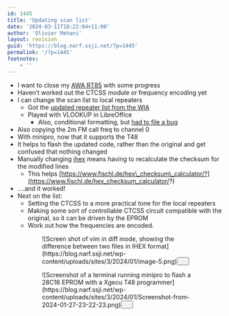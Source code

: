 ```yaml
---
id: 1445
title: 'Updating scan list'
date: '2024-03-11T18:22:04+11:00'
author: 'Olivier Mehani'
layout: revision
guid: 'https://blog.narf.ssji.net/?p=1445'
permalink: '/?p=1445'
footnotes:
    - ''
---
```


- I want to close my [AWA RT85](https://blog.narf.ssji.net/tag/awa-rt85/) with some progress
- Haven’t worked out the CTCSS module or frequency encoding yet
- I can change the scan list to local repeaters 
    - Got the [updated repeater list from the WIA](https://www.wia.org.au/members/repeaters/data/)
    - Played with VLOOKUP in LibreOffice 
        - Also, conditional formatting, but [had to file a bug](https://bugs.documentfoundation.org/show_bug.cgi?id=159396)
- Also copying the 2m FM call freq to channel 0
- With minipro, now that it supports the T48
- It helps to flash the updated code, rather than the original and get confused that nothing changed
- Manually changing [ihex](https://en.wikipedia.org/wiki/Intel_HEX) means having to recalculate the checksum for the modified lines 
    - This helps [https://www.fischl.de/hex\_checksum\_calculator/?](https://www.fischl.de/hex_checksum_calculator/?)
- ….and it worked!
- Next on the list: 
    - Setting the CTCSS to a more practical tone for the local repeaters
    - Making some sort of controllable CTCSS circuit compatible with the original, so it can be driven by the EPROM
    - Work out how the frequencies are encoded.

<figure class="wp-block-gallery has-nested-images columns-default is-cropped wp-block-gallery-90 is-layout-flex wp-block-gallery-is-layout-flex"><figure class="wp-block-image size-large wp-lightbox-container" data-wp-context="{"uploadedSrc":"https:\/\/blog.narf.ssji.net\/wp-content\/uploads\/sites\/3\/2024\/01\/image-5.png","figureClassNames":"wp-block-image size-large","figureStyles":null,"imgClassNames":"wp-image-1343","imgStyles":null,"targetWidth":829,"targetHeight":503,"scaleAttr":false,"ariaLabel":"Enlarge image: Screen shot of vim in diff mode, showing the difference between two files in IHEX format","alt":"Screen shot of vim in diff mode, showing the difference between two files in IHEX format"}" data-wp-interactive="core/image">![Screen shot of vim in diff mode, showing the difference between two files in IHEX format](https://blog.narf.ssji.net/wp-content/uploads/sites/3/2024/01/image-5.png)<button aria-haspopup="dialog" aria-label="Enlarge image: Screen shot of vim in diff mode, showing the difference between two files in IHEX format" class="lightbox-trigger" data-wp-init="callbacks.initTriggerButton" data-wp-on-async--click="actions.showLightbox" data-wp-style--right="context.imageButtonRight" data-wp-style--top="context.imageButtonTop" type="button"> <svg fill="none" height="12" viewbox="0 0 12 12" width="12" xmlns="http://www.w3.org/2000/svg"><path d="M2 0a2 2 0 0 0-2 2v2h1.5V2a.5.5 0 0 1 .5-.5h2V0H2Zm2 10.5H2a.5.5 0 0 1-.5-.5V8H0v2a2 2 0 0 0 2 2h2v-1.5ZM8 12v-1.5h2a.5.5 0 0 0 .5-.5V8H12v2a2 2 0 0 1-2 2H8Zm2-12a2 2 0 0 1 2 2v2h-1.5V2a.5.5 0 0 0-.5-.5H8V0h2Z" fill="#fff"></path></svg></button></figure><figure class="wp-block-image size-large wp-lightbox-container" data-wp-context="{"uploadedSrc":"https:\/\/blog.narf.ssji.net\/wp-content\/uploads\/sites\/3\/2024\/01\/Screenshot-from-2024-01-27-23-22-23.png","figureClassNames":"wp-block-image size-large","figureStyles":null,"imgClassNames":"wp-image-1345","imgStyles":null,"targetWidth":829,"targetHeight":219,"scaleAttr":false,"ariaLabel":"Enlarge image: Screenshot of a terminal running minipro to flash a 28C16 EPROM with a Xgecu T48 programmer","alt":"Screenshot of a terminal running minipro to flash a 28C16 EPROM with a Xgecu T48 programmer"}" data-wp-interactive="core/image">![Screenshot of a terminal running minipro to flash a 28C16 EPROM with a Xgecu T48 programmer](https://blog.narf.ssji.net/wp-content/uploads/sites/3/2024/01/Screenshot-from-2024-01-27-23-22-23.png)<button aria-haspopup="dialog" aria-label="Enlarge image: Screenshot of a terminal running minipro to flash a 28C16 EPROM with a Xgecu T48 programmer" class="lightbox-trigger" data-wp-init="callbacks.initTriggerButton" data-wp-on-async--click="actions.showLightbox" data-wp-style--right="context.imageButtonRight" data-wp-style--top="context.imageButtonTop" type="button"> <svg fill="none" height="12" viewbox="0 0 12 12" width="12" xmlns="http://www.w3.org/2000/svg"><path d="M2 0a2 2 0 0 0-2 2v2h1.5V2a.5.5 0 0 1 .5-.5h2V0H2Zm2 10.5H2a.5.5 0 0 1-.5-.5V8H0v2a2 2 0 0 0 2 2h2v-1.5ZM8 12v-1.5h2a.5.5 0 0 0 .5-.5V8H12v2a2 2 0 0 1-2 2H8Zm2-12a2 2 0 0 1 2 2v2h-1.5V2a.5.5 0 0 0-.5-.5H8V0h2Z" fill="#fff"></path></svg></button></figure></figure>